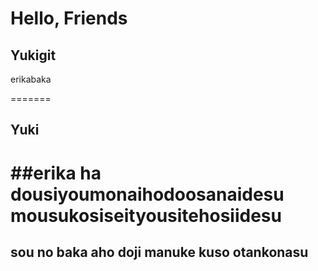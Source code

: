 # Hello, Friends


## Yukigit 
erikabaka

=======
## Yuki

##erika ha dousiyoumonaihodoosanaidesu
mousukosiseityousitehosiidesu
=======
## sou no baka aho doji manuke kuso otankonasu

